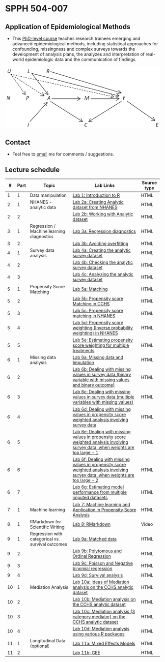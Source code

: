 # SPPH 504-007

## Application of Epidemiological Methods

- This [PhD-level course](https://med-fom-spph.sites.olt.ubc.ca/files/2018/04/SPPH-504-007-Course-Outline-Sep-2019.pdf) teaches research trainees emerging and advanced epidemiological methods, including statistical approaches for confounding, missingness and complex surveys towards the development of analysis plans, the analyzes and interpretation of real-world epidemiologic data and the communication of findings.

![image](504007.png)

## Contact

- Feel free to [email](http://ehsank.com/) me for comments / suggestions.

## Lecture schedule

| # | Part | Topic | Lab Links | Source type |
|---|---|-----------------|------------------------------------|-------|
| 1 | 1 | Data manipulation | [Lab 1: Introduction to R](https://htmlpreview.github.io/?https://raw.githubusercontent.com/ehsanx/spph504-007/master/Lab1/lab1.html) |   HTML
| 2 | 1 | NHANES - analytic data | [Lab 2a: Creating Analytic dataset from NHANES](https://htmlpreview.github.io/?https://raw.githubusercontent.com/ehsanx/spph504-007/master/Lab2/lab2a.html) |   HTML
| 2 | 2 |  | [Lab 2b: Working with Analytic dataset](https://htmlpreview.github.io/?https://raw.githubusercontent.com/ehsanx/spph504-007/master/Lab2/lab2b.html) |   HTML
| 3 | 1 | Regression / Machine learning diagnostics | [Lab 3a: Regression diagnostics](https://htmlpreview.github.io/?https://raw.githubusercontent.com/ehsanx/spph504-007/master/Lab3/lab3a.html) |   HTML
| 3 | 2 |  | [Lab 3b: Avoiding overfitting](https://htmlpreview.github.io/?https://raw.githubusercontent.com/ehsanx/spph504-007/master/Lab3/lab3b.html) |   HTML
| 4 | 1 | Survey data analysis | [Lab 4a: Creating the analytic survey dataset](https://htmlpreview.github.io/?https://raw.githubusercontent.com/ehsanx/spph504-007/master/Lab4/lab4a.html) |   HTML
| 4 | 2 |  | [Lab 4b: Checking the analytic survey dataset](https://htmlpreview.github.io/?https://raw.githubusercontent.com/ehsanx/spph504-007/master/Lab4/lab4b.html) |   HTML 
| 4 | 3 |  | [Lab 4c: Analyzing the analytic survey dataset](https://htmlpreview.github.io/?https://raw.githubusercontent.com/ehsanx/spph504-007/master/Lab4/lab4a.html) |   HTML
| 5 | 1 | Propensity Score Matching | [Lab 5a: Matching](https://htmlpreview.github.io/?https://raw.githubusercontent.com/ehsanx/spph504-007/master/Lab5/Lab-5-0-Matching-CCHS.html) |   HTML
| 5 | 2 |  | [Lab 5b: Propensity score Matching in CCHS](https://htmlpreview.github.io/?https://raw.githubusercontent.com/ehsanx/spph504-007/master/Lab5/Lab-5-1-PSmatching-CCHS.html) |   HTML 
| 5 | 3 |  | [Lab 5c: Propensity score matching in NHANES](https://htmlpreview.github.io/?https://raw.githubusercontent.com/ehsanx/spph504-007/master/Lab5/Lab-5-2-PSMatching-NHANES.html) |   HTML
| 5 | 4 |  | [Lab 5d: Propensity score weighting (Inverse probability weighting) in NHANES](https://htmlpreview.github.io/?https://raw.githubusercontent.com/ehsanx/spph504-007/master/Lab5/Lab-5-3-PSWeighting-NHANES.html) |   HTML
| 5 | 5 |  | [Lab 5e: Estimating propensity score weighting for multiple treatments](https://htmlpreview.github.io/?https://raw.githubusercontent.com/ehsanx/spph504-007/master/Lab5/Lab-5-4-multipleTx.html) |   HTML
| 6 | 1 | Missing data analysis | [Lab 6a: Missing data and Imputation](https://htmlpreview.github.io/?https://raw.githubusercontent.com/ehsanx/spph504-007/master/Lab6/lab6part1.html) |   HTML
| 6 | 2 |  | [Lab 6b: Dealing with missing values in survey data (binary variable with missing values and binary outcome)](https://htmlpreview.github.io/?https://raw.githubusercontent.com/ehsanx/spph504-007/master/Lab6/lab6part2.html) |   HTML 
| 6 | 3 |  | [Lab 6c: Dealing with missing values in survey data (multiple variables with missing values)](https://htmlpreview.github.io/?https://raw.githubusercontent.com/ehsanx/spph504-007/master/Lab6/lab6part3.html) |   HTML
| 6 | 4 |  | [Lab 6d: Dealing with missing values in propensity score weighted analysis involving survey data](https://htmlpreview.github.io/?https://raw.githubusercontent.com/ehsanx/spph504-007/master/Lab6/lab6part4A.html) |   HTML
| 6 | 5 |  | [Lab 6e: Dealing with missing values in propensity score weighted analysis involving survey data, when weights are too large - 1](https://htmlpreview.github.io/?https://raw.githubusercontent.com/ehsanx/spph504-007/master/Lab6/lab6part4B.html) |   HTML
| 6 | 6 |  | [Lab 6f: Dealing with missing values in propensity score weighted analysis involving survey data, when weights are too large - 2](https://htmlpreview.github.io/?https://raw.githubusercontent.com/ehsanx/spph504-007/master/Lab6/lab6part6.html) |   HTML
| 6 | 7 |  | [Lab 6g: Estimating model performance from multiple imputed datasets](https://htmlpreview.github.io/?https://raw.githubusercontent.com/ehsanx/spph504-007/master/Lab6/lab6part6A.html) |   HTML
| 7 | 1 | Machine learning | [Lab 7: Machine learning and Application in Propensity Score Analysis](https://htmlpreview.github.io/?https://raw.githubusercontent.com/ehsanx/spph504-007/master/Lab7/lab7.html) |   HTML
| 8 | 1 | RMarkdown for Scientific Writing | [Lab 8: RMarkdown](https://www.youtube.com/watch?v=DWxDWyqWnX0&t=1s)  |   Video
| 9 | 1 | Regression with categorical vs. survival outcomes | [Lab 9a: Matched data](https://htmlpreview.github.io/?https://raw.githubusercontent.com/ehsanx/spph504-007/master/Lab9/lab9part1.html) |   HTML
| 9 | 2 |  | [Lab 9b: Polytomous and Ordinal Regression](https://htmlpreview.github.io/?https://raw.githubusercontent.com/ehsanx/spph504-007/master/Lab9/lab9part2.html) |   HTML 
| 9 | 3 |  | [Lab 9c: Poisson and Negative binomial regression](https://htmlpreview.github.io/?https://raw.githubusercontent.com/ehsanx/spph504-007/master/Lab9/lab9part3.html) |   HTML
| 9 | 4 |  | [Lab 9d: Survival analysis](https://htmlpreview.github.io/?https://raw.githubusercontent.com/ehsanx/spph504-007/master/Lab9/lab9part4.html) |   HTML
| 10 | 1 | Mediation Analysis | [Lab 10a: Ideas of Mediation analysis on the CCHS analytic dataset](https://htmlpreview.github.io/?https://raw.githubusercontent.com/ehsanx/spph504-007/master/Lab10/Lab-10-1-mediation.html) |   HTML
| 10 | 2 |  | [Lab 10b: Mediation analysis on the CCHS analytic dataset](https://htmlpreview.github.io/?https://raw.githubusercontent.com/ehsanx/spph504-007/master/Lab10/Lab-10-2-mediation.html) |   HTML 
| 10 | 3 |  | [Lab 10c: Mediation analysis (3 category mediator) on the CCHS analytic dataset](https://htmlpreview.github.io/?https://raw.githubusercontent.com/ehsanx/spph504-007/master/Lab10/Lab-10-3-mediation.html) |   HTML
| 10 | 4 |  | [Lab 10d: Mediation analysis using various R packages](https://htmlpreview.github.io/?https://raw.githubusercontent.com/ehsanx/spph504-007/master/Lab10/Lab-10-4-mediation.html) |   HTML
| 11 | 1 | Longitudinal Data (optional) | [Lab 11a: Mixed Effects Models](https://htmlpreview.github.io/?https://raw.githubusercontent.com/ehsanx/spph504-007/master/Lab10/Lab-10-1-mediation.html) |   HTML
| 11 | 2 |  | [Lab 11b: GEE](https://htmlpreview.github.io/?https://raw.githubusercontent.com/ehsanx/spph504-007/master/Lab10/Lab-10-2-mediation.html) |   HTML 
